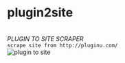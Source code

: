 # plugin2site
<br>
<i>PLUGIN TO SITE SCRAPER</i><br>
<code>scrape site from http://pluginu.com/ </code><br>
<img src="https://user-images.githubusercontent.com/74157441/114277559-3ca54700-9a5e-11eb-89dd-32943bff0eb6.png" alt="plugin to site">
